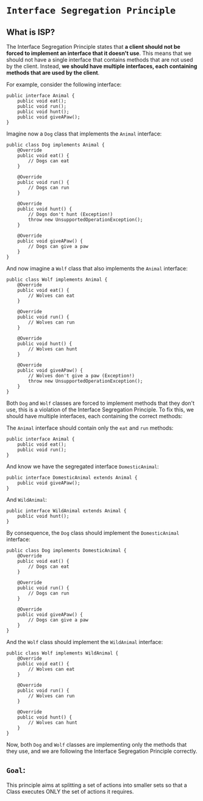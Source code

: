 # **`Interface Segregation Principle`**
## What is ISP?
The Interface Segregation Principle states that **a client should not be forced to implement an interface that it doesn't use**. This means that we should not have a single interface that contains methods that are not used by the client. Instead, **we should have multiple interfaces, each containing methods that are used by the client**.

For example, consider the following interface:
```
public interface Animal {
    public void eat();
    public void run();
    public void hunt();
    public void giveAPaw();
}
```
Imagine now a `Dog` class that implements the `Animal` interface:
```
public class Dog implements Animal {
    @Override
    public void eat() {
        // Dogs can eat
    }

    @Override
    public void run() {
        // Dogs can run
    }

    @Override
    public void hunt() {
        // Dogs don't hunt (Exception!)
        throw new UnsupportedOperationException();
    }

    @Override
    public void giveAPaw() {
        // Dogs can give a paw
    }
}
```
And now imagine a `Wolf` class that also implements the `Animal` interface:
```
public class Wolf implements Animal {
    @Override
    public void eat() {
        // Wolves can eat
    }

    @Override
    public void run() {
        // Wolves can run
    }

    @Override
    public void hunt() {
        // Wolves can hunt
    }

    @Override
    public void giveAPaw() {
        // Wolves don't give a paw (Exception!)
        throw new UnsupportedOperationException();
    }
}
```
Both `Dog` and `Wolf` classes are forced to implement methods that they don't use, this is a violation of the Interface Segregation Principle. To fix this, we should have multiple interfaces, each containing the correct methods:

The `Animal` interface should contain only the `eat` and `run` methods:
```
public interface Animal {
    public void eat();
    public void run();
}
```
And know we have the segregated interface `DomesticAnimal`:
```
public interface DomesticAnimal extends Animal {
    public void giveAPaw();
}
```
And `WildAnimal`:
```
public interface WildAnimal extends Animal {
    public void hunt();
}
```
By consequence, the `Dog` class should implement the `DomesticAnimal` interface:
```
public class Dog implements DomesticAnimal {
    @Override
    public void eat() {
        // Dogs can eat
    }

    @Override
    public void run() {
        // Dogs can run
    }

    @Override
    public void giveAPaw() {
        // Dogs can give a paw
    }
}
```
And the `Wolf` class should implement the `WildAnimal` interface:
```
public class Wolf implements WildAnimal {
    @Override
    public void eat() {
        // Wolves can eat
    }

    @Override
    public void run() {
        // Wolves can run
    }

    @Override
    public void hunt() {
        // Wolves can hunt
    }
}
```
Now, both `Dog` and `Wolf` classes are implementing only the methods that they use, and we are following the Interface Segregation Principle correctly.

## **`Goal`**:
This principle aims at splitting a set of actions into smaller sets so that a Class executes ONLY the set of actions it requires.

